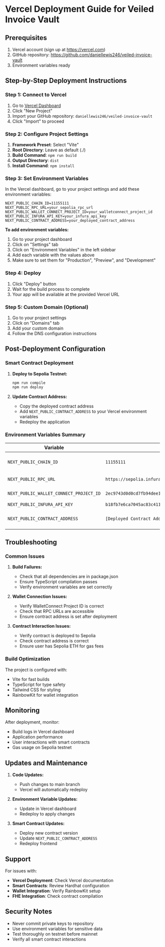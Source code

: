 # Vercel Deployment Guide for Veiled Invoice Vault

## Prerequisites

1. Vercel account (sign up at https://vercel.com)
2. GitHub repository: https://github.com/daniellewis246/veiled-invoice-vault
3. Environment variables ready

## Step-by-Step Deployment Instructions

### Step 1: Connect to Vercel

1. Go to [Vercel Dashboard](https://vercel.com/dashboard)
2. Click "New Project"
3. Import your GitHub repository: `daniellewis246/veiled-invoice-vault`
4. Click "Import" to proceed

### Step 2: Configure Project Settings

1. **Framework Preset**: Select "Vite"
2. **Root Directory**: Leave as default (./)
3. **Build Command**: `npm run build`
4. **Output Directory**: `dist`
5. **Install Command**: `npm install`

### Step 3: Set Environment Variables

In the Vercel dashboard, go to your project settings and add these environment variables:

```
NEXT_PUBLIC_CHAIN_ID=11155111
NEXT_PUBLIC_RPC_URL=your_sepolia_rpc_url
NEXT_PUBLIC_WALLET_CONNECT_PROJECT_ID=your_walletconnect_project_id
NEXT_PUBLIC_INFURA_API_KEY=your_infura_api_key
NEXT_PUBLIC_CONTRACT_ADDRESS=your_deployed_contract_address
```

**To add environment variables:**
1. Go to your project dashboard
2. Click on "Settings" tab
3. Click on "Environment Variables" in the left sidebar
4. Add each variable with the values above
5. Make sure to set them for "Production", "Preview", and "Development"

### Step 4: Deploy

1. Click "Deploy" button
2. Wait for the build process to complete
3. Your app will be available at the provided Vercel URL

### Step 5: Custom Domain (Optional)

1. Go to your project settings
2. Click on "Domains" tab
3. Add your custom domain
4. Follow the DNS configuration instructions

## Post-Deployment Configuration

### Smart Contract Deployment

1. **Deploy to Sepolia Testnet:**
   ```bash
   npm run compile
   npm run deploy
   ```

2. **Update Contract Address:**
   - Copy the deployed contract address
   - Add `NEXT_PUBLIC_CONTRACT_ADDRESS` to your Vercel environment variables
   - Redeploy the application

### Environment Variables Summary

| Variable | Value | Description |
|----------|-------|-------------|
| `NEXT_PUBLIC_CHAIN_ID` | `11155111` | Ethereum Sepolia Chain ID |
| `NEXT_PUBLIC_RPC_URL` | `https://sepolia.infura.io/v3/b18fb7e6ca7045ac83c41157ab93f990` | Sepolia RPC URL |
| `NEXT_PUBLIC_WALLET_CONNECT_PROJECT_ID` | `2ec9743d0d0cd7fb94dee1a7e6d33475` | WalletConnect Project ID |
| `NEXT_PUBLIC_INFURA_API_KEY` | `b18fb7e6ca7045ac83c41157ab93f990` | Infura API Key |
| `NEXT_PUBLIC_CONTRACT_ADDRESS` | `[Deployed Contract Address]` | Smart Contract Address |

## Troubleshooting

### Common Issues

1. **Build Failures:**
   - Check that all dependencies are in package.json
   - Ensure TypeScript compilation passes
   - Verify environment variables are set correctly

2. **Wallet Connection Issues:**
   - Verify WalletConnect Project ID is correct
   - Check that RPC URLs are accessible
   - Ensure contract address is set after deployment

3. **Contract Interaction Issues:**
   - Verify contract is deployed to Sepolia
   - Check contract address is correct
   - Ensure user has Sepolia ETH for gas fees

### Build Optimization

The project is configured with:
- Vite for fast builds
- TypeScript for type safety
- Tailwind CSS for styling
- RainbowKit for wallet integration

## Monitoring

After deployment, monitor:
- Build logs in Vercel dashboard
- Application performance
- User interactions with smart contracts
- Gas usage on Sepolia testnet

## Updates and Maintenance

1. **Code Updates:**
   - Push changes to main branch
   - Vercel will automatically redeploy

2. **Environment Variable Updates:**
   - Update in Vercel dashboard
   - Redeploy to apply changes

3. **Smart Contract Updates:**
   - Deploy new contract version
   - Update `NEXT_PUBLIC_CONTRACT_ADDRESS`
   - Redeploy frontend

## Support

For issues with:
- **Vercel Deployment**: Check Vercel documentation
- **Smart Contracts**: Review Hardhat configuration
- **Wallet Integration**: Verify RainbowKit setup
- **FHE Integration**: Check contract compilation

## Security Notes

- Never commit private keys to repository
- Use environment variables for sensitive data
- Test thoroughly on testnet before mainnet
- Verify all smart contract interactions
